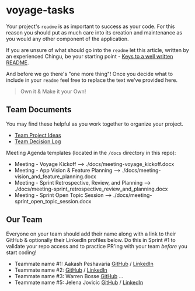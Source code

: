 # voyage-tasks

Your project's `readme` is as important to success as your code. For
this reason you should put as much care into its creation and maintenance
as you would any other component of the application.

If you are unsure of what should go into the `readme` let this article,
written by an experienced Chingu, be your starting point -
[Keys to a well written README](https://tinyurl.com/yk3wubft).

And before we go there's "one more thing"! Once you decide what to include
in your `readme` feel free to replace the text we've provided here.

> Own it & Make it your Own!

## Team Documents

You may find these helpful as you work together to organize your project.

- [Team Project Ideas](./docs/team_project_ideas.md)
- [Team Decision Log](./docs/team_decision_log.md)

Meeting Agenda templates (located in the `/docs` directory in this repo):

- Meeting - Voyage Kickoff --> ./docs/meeting-voyage_kickoff.docx
- Meeting - App Vision & Feature Planning --> ./docs/meeting-vision_and_feature_planning.docx
- Meeting - Sprint Retrospective, Review, and Planning --> ./docs/meeting-sprint_retrospective_review_and_planning.docx
- Meeting - Sprint Open Topic Session --> ./docs/meeting-sprint_open_topic_session.docx

## Our Team

Everyone on your team should add their name along with a link to their GitHub
& optionally their LinkedIn profiles below. Do this in Sprint #1 to validate
your repo access and to practice PR'ing with your team _before_ you start
coding!

- Teammate name #1: Aakash Peshavaria [GitHub](https://github.com/aakash-webdev) / [LinkedIn](https://www.linkedin.com/in/aakash-peshavaria/)
- Teammate name #2: [GitHub](https://github.com/ghaccountname) / [LinkedIn](https://linkedin.com/in/liaccountname)
- Teammate name #3: Warren Bosse [GitHub](https://github.com/PsYk3s)
  ...
- Teammate name #5: Jelena Jovicic [GitHub](https://github.com/je-jo) / [LinkedIn](https://www.linkedin.com/in/jelena-jovicic/)
